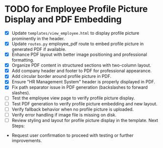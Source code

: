 # TODO for Employee Profile Picture Display and PDF Embedding

- [x] Update `templates/view_employee.html` to display profile picture prominently in the header.
- [x] Update `routes.py` employee_pdf route to embed profile picture in generated PDF if available.
- [x] Enhance PDF layout with better image positioning and professional formatting.
- [x] Organize PDF content in structured sections with two-column layout.
- [x] Add company header and footer to PDF for professional appearance.
- [x] Add circular border around profile picture in PDF.
- [x] Ensure "HR Management System" header is properly displayed in PDF.
- [x] Fix path separator issue in PDF generation (backslashes to forward slashes).
- [ ] Test the employee view page to verify profile picture display.
- [ ] Test PDF generation to verify profile picture embedding and new layout.
- [ ] Verify fallback behavior when no profile picture is uploaded.
- [ ] Verify error handling if image file is missing on disk.
- [ ] Review styling and layout for profile picture display in the template.
Next Steps:
- Request user confirmation to proceed with testing or further improvements.
